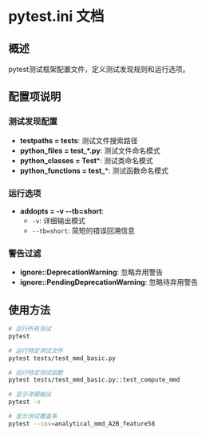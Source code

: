 # pytest.ini 文档

## 概述

pytest测试框架配置文件，定义测试发现规则和运行选项。

## 配置项说明

### 测试发现配置

- **testpaths = tests**: 测试文件搜索路径
- **python_files = test_*.py**: 测试文件命名模式
- **python_classes = Test***: 测试类命名模式
- **python_functions = test_***: 测试函数命名模式

### 运行选项

- **addopts = -v --tb=short**: 
  - `-v`: 详细输出模式
  - `--tb=short`: 简短的错误回溯信息

### 警告过滤

- **ignore::DeprecationWarning**: 忽略弃用警告
- **ignore::PendingDeprecationWarning**: 忽略待弃用警告

## 使用方法

```bash
# 运行所有测试
pytest

# 运行特定测试文件
pytest tests/test_mmd_basic.py

# 运行特定测试函数
pytest tests/test_mmd_basic.py::test_compute_mmd

# 显示详细输出
pytest -v

# 显示测试覆盖率
pytest --cov=analytical_mmd_A2B_feature58
``` 